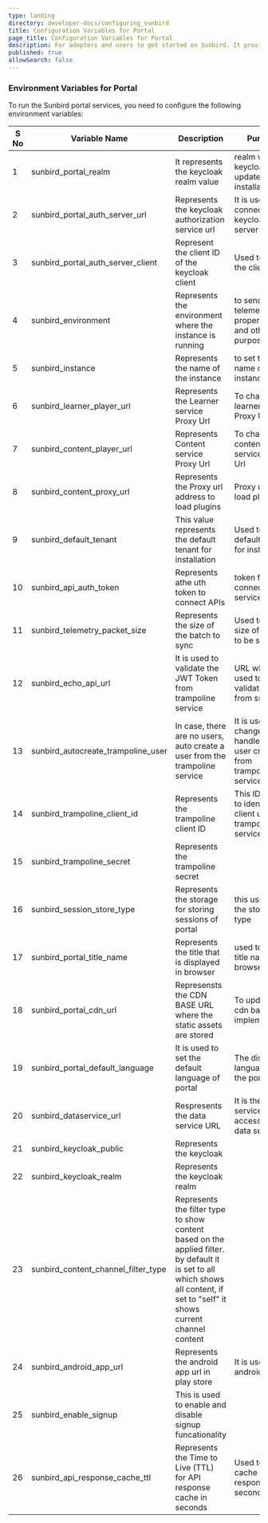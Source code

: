 ```yaml
---
type: landing
directory: developer-docs/configuring_sunbird
title: Configuration Variables for Portal 
page_title: Configuration Variables for Portal 
description: For adopters and users to get started on Sunbird. It provides the list of configuration that need to be done to customize the sunbird 
published: true
allowSearch: false
---
```


### Environment Variables for Portal

To run the Sunbird portal services, you need to configure the following environment variables: 

|  **S No** | **Variable Name** | **Description** | **Purpose** | **Defult Value** | **Path** |
|  ------ | ------ | ------ | ------ | ------ | ------ |
|  1 | sunbird_portal_realm | It represents the keycloak realm value | realm value of keycloak to update per installation | sunbird | Sunbird Portal |
|  2 | sunbird_portal_auth_server_url | Represents the keycloak authorization service url | It is used to connect keycloak server | https://staging.open-sunbird.org/auth | Sunbird Portal |
|  3 | sunbird_portal_auth_server_client | Represent the client ID of the keycloak client | Used to update the client id  | portal | Sunbird Portal |
|  4 | sunbird_environment | Represents the environment where the instance is running | to send the telemetry with proper pdata and other purposes |  | Sunbird Portal |
|  5 | sunbird_instance | Represents the name of the instance | to set the name of the instance |  | Sunbird Portal |
|  6 | sunbird_learner_player_url | Represents the Learner service Proxy Url | To change learner service Proxy Url | https://staging.open-sunbird.org/api/ | Sunbird Portal |
|  7 | sunbird_content_player_url | Represents Content service Proxy Url | To change content service Proxy Url | https://staging.open-sunbird.org/api/ | Sunbird Portal |
|  8 | sunbird_content_proxy_url | Represents the Proxy url address to load plugins | Proxy url to load plugins | https://staging.open-sunbird.org | Sunbird Portal |
|  9 | sunbird_default_tenant | This value represents the default tenant for installation | Used to set default tenant for installation |  | Sunbird Portal |
|  10 | sunbird_api_auth_token | Represents athe uth token to connect APIs | token for connecting services |  | Sunbird Portal |
|  11 | sunbird_telemetry_packet_size | Represents the size of the batch to sync  | Used to set the size of events to be synced | 20 | Sunbird Portal |
|  12 | sunbird_echo_api_url | It is used to validate the JWT Token from trampoline service  | URL which is used to validate tokem from sso | https://staging.open-sunbird.org/api/echo/ | Sunbird Portal |
|  13 | sunbird_autocreate_trampoline_user | In case, there are no users, auto create a user from  the trampoline service | It is used to change the handle of the user creation from trampoline service | true | Sunbird Portal |
|  14 | sunbird_trampoline_client_id |Represents the trampoline client ID  | This ID is used to identify the client using the trampoline service  | trampoline | Sunbird Portal |
|  15 | sunbird_trampoline_secret | Represents the trampoline secret |  |  |  |
|  16 | sunbird_session_store_type | Represents the  storage for storing sessions of portal | this used to set the storage type | in-memory | Sunbird Portal |
|  17 | sunbird_portal_title_name | Represents the title that is displayed in browser | used to update title name for browser | Sunbird | Sunbird Portal |
|  18 | sunbird_portal_cdn_url | Represensts the CDN BASE URL where the static assets are stored | To update the cdn based on implementation |  | Sunbird Portal |
|  19 | sunbird_portal_default_language | It is used to set the default language of portal | The display language of the portal  | en | Sunbird Portal |
|  20 | sunbird_dataservice_url |  Respresents the data service URL | It is the data service url for accessing the data services  |https://staging.open-sunbird.org/api/   | Sunbird Portal |
|  21 | sunbird_keycloak_public | Represents the keycloak  |  | true | Sunbird Portal |
|  22 | sunbird_keycloak_realm |  Represents the keycloak realm|  | sunbird | Sunbird Portal |
|  23 | sunbird_content_channel_filter_type | Represents the filter type to show content based on the applied filter. by default it is set to all  which shows all content, if set to "self" it shows current channel content |  | all | Sunbird Portal |
|  24 | sunbird_android_app_url | Represents the android app url in play store | It is used to set android app url | http://www.sunbird.org | Sunbird Portal |
|  25 | sunbird_enable_signup | This is used to enable and disable signup funcationality |  | true | Sunbird Portal |
|  26 | sunbird_api_response_cache_ttl | Represents the Time to Live (TTL) for API response cache in seconds | Used to set cache for api responses in seconds | 600 | Sunbird Portal |
 	 
 	 
